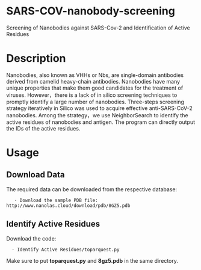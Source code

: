 # SARS-COV-nanobody-screening
Screening of Nanobodies against SARS-Cov-2 and Identification of Active Residues
# Description
Nanobodies, also known as VHHs or Nbs, are single-domain antibodies derived from camelid heavy-chain antibodies. Nanobodies have many unique properties that make them good candidates for the treatment of viruses. However，there is a lack of in silico screening techniques to promptly identify a large number of nanobodies. Three-steps screening strategy iteratively in Silico was used to acquire effective anti-SARS-CoV-2 nanobodies. Among the strategy，we use NeighborSearch to identify the active residues of nanobodies and antigen. The program can directly output the IDs of the active residues.
# Usage
  ## Download Data
   The required data can be downloaded from the respective database:
   
       · Download the sample PDB file: http://www.nanolas.cloud/download/pdb/8GZ5.pdb   
   
  ## Identify Active Residues
   Download the code: 
   
      · Identify Active Residues/toparquest.py
      
   Make sure to put **toparquest.py** and **8gz5.pdb** in the same directory.
    
    
